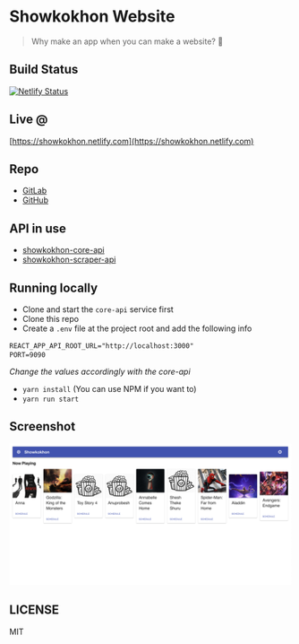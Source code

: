 # Showkokhon Website
> Why make an app when you can make a website? 🤔

## Build Status
[![Netlify Status](https://api.netlify.com/api/v1/badges/2c10d790-d239-49b0-96f5-bafbf2a8d05c/deploy-status)](https://app.netlify.com/sites/showkokhon/deploys)

## Live @
[https://showkokhon.netlify.com](https://showkokhon.netlify.com)

## Repo
- [GitLab](https://gitlab.com/ShawonAshraf/showkokhon-web)
- [GitHub](https://github.com/ShawonAshraf/showkokhon-web)

## API in use
 - [showkokhon-core-api](https://github.com/ShawonAshraf/showkokhon-core-api)
 - [showkokhon-scraper-api](https://github.com/ShawonAshraf/showkokhon-scraper-api)

## Running locally
 - Clone and start the `core-api` service first
 - Clone this repo
 - Create a `.env` file at the project root and add the following info
 ```
 REACT_APP_API_ROOT_URL="http://localhost:3000"
 PORT=9090
 ```
 _Change the values accordingly with the core-api_

 - `yarn install` (You can use NPM if you want to)
 - `yarn run start`

## Screenshot
![screenshot](./sc.png)

## LICENSE
MIT